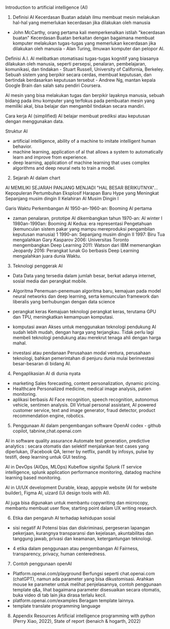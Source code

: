 Introduction to artificial intelligence (AI)

1. Definisi AI
Kecerdasan Buatan adalah ilmu membuat mesin melakukan hal-hal
yang memerlukan kecerdasan jika dilakukan oleh manusia
- John McCarthy, orang pertama kali memperkenalkan istilah
"kecerdasan buatan"
Kecerdasan Buatan berkaitan dengan bagaimana membuat komputer
melakukan tugas-tugas yang memerlukan kecerdasan jika dilakukan oleh
manusia - Alan Turing, ilmuwan komputer dan pelopor Al.

Definisi A.I.
Al melibatkan otomatisasi tugas-tugas kognitif yang biasanya
dilakukan oleh manusia, seperti persepsi, penalaran, pembelajaran,
komunikasi, dan tindakan - Stuart Russell, University of
California, Berkeley.
Sebuah sistem yang berpikir secara cerdas, membuat keputusan, dan bertindak
berdasarkan keputusan tersebut - Andrew Ng, mantan kepala Google Brain dan salah satu pendiri Coursera.

AI mesin yang bisa melakukan tugas dan berpikir layaknya manusia, sebuah bidang pada ilmu komputer yang terfokus pada pembuatan mesin yang memiliki akal, bisa belajar dan mengambil tindakan secara mandiri.

Cara kerja AI (simplified)
AI belajar membuat prediksi atau keputusan dengan menggunakan data.

Struktur AI
- artificial intelligence, ability of a machine to imitate intelligent human behavior.
- machine learning, application of al that allows a system to automatically learn and improve from experience.
- deep learning, application of machine learning that uses complex algorithms and deep neural nets to train a model.

2. Sejarah AI dalam chart

AI MEMILIKI SEJARAH PANJANG MENJADI "HAL BESAR BERIKUTNYA"...
Kepopuleran
Pertumbuhan
Eksplosif
Harapan Baru
Hype yang
Meningkat
Sepanjang musim dingin II
Kelahiran
Al Musim Dingin I

Garis Waktu Perkembangan Al
1950-an-1960-an: Booming Al pertama
- zaman penalaran, prototipe Al
dikembangkan
tahun 1970-an: Al winter I
1980an-1990an: Booming Al Kedua:
era representasi Pengetahuan
(kemunculan sistem pakar yang
mampu mereproduksi pengambilan
keputusan manusia)
1
1990-an: Sepanjang musim dingin II
1997: Biru Tua mengalahkan Gary
Kasparov
2006: Universitas Toronto
mengembangkan Deep Learning 2011:
Watson dari IBM memenangkan Jeopardy
2016: Perangkat lunak Go berbasis
Deep Learning mengalahkan juara dunia
Waktu.

3. Teknologi penggerak AI 
- Data
Data yang tersedia dalam jumlah besar, berkat adanya internet, sosial media dan perangkat mobile.
- Algoritma
Penemuan-penemuan algoritma baru, kemajuan pada model neural networks dan deep learning, serta kemunculan framework dan liberalis yang berhubungan dengan data science 
- perangkat keras
Kemajuan teknologi perangkat keras, terutama GPU dan TPU, meningkatkan kemampuan komputasi.

- komputasi awan
Akses untuk menggunakan teknologi pendukung AI sudah lebih mudah, dengan harga yang terjangkau. Tidak perlu lagi membeli teknologi pendukung atau merekrut tenaga ahli dengan harga mahal.
- investasi atau pendanaan
Perusahaan modal ventura, perusahaan teknologi, bahkan pemerintahan di penjuru dunia mulai berinvestasi besar-besaran di bidang AI.

4. Pengaplikasian AI di dunia nyata
- marketing
Sales forecasting, content personalization, dynamic pricing.
- Healthcare
Personalized medicine, medical image analysis, patien monitoring.
- aplikasi berbasis AI
Face recognition, speech recognition, autonomus vehicle, sentimen analysis. Dll
Virtual personal assistant, AI powered customer service, text and image generator, fraud detector, product recommendation engine, robotics.

5. Penggunaan AI dalam pengembangan software
OpenAI codex - github copilot, tabnine,chat.openai.com

AI in software quality assurance
Automate test generation, predictive analytics : secara otomatis dan selektif menjalankan test cases yang diperlukan, (Facebook QA, lerner by netflix, pandit by infosys, pulse by testifi, deep learning untuk GUI testing.

AI in DevOps (AIOps, MLOps)
Kubeflow signifai
Splunk IT service intelligence, splunk application performance monitoring, datadog machine learning based monitoring.

AI in UI/UX development
Durable, kleap, appypie website (AI for website builder), 
Figma AI, uizard (Ui design tools with AI).

AI juga bisa digunakan untuk membantu copywriting dan microcopy, membantu membuat user flow, starting point dalam UX writing research.

6. Etika dan pengaruh AI terhadap kehidupan sosial
- sisi negatif AI 
Potensi bias dan diskriminasi, pergeseran lapangan pekerjaan, kurangnya transparansi dan kejelasan, akuntabilitas dan tanggung jawab, privasi dan keamanan, ketergantungan teknologi.

- 4 etika dalam penggunaan atau pengembangan AI
Fairness, transparency, privacy, human centeredness.

7. Contoh penggunaan openAI
- Platform.openai.com/playground
Berfungsi seperti chat.openai.com (chatGPT), namun ada parameter yang bisa dikustomisasi.
Arahkan mouse ke parameter untuk melihat penjelasannya, contoh penggunaan template q&a, lihat bagaimana parameter disesuaikan secara otomatis, buka video di tab lain jika dirasa terlalu kecil.
- platform.openai.com/examples
Beragam template lainnya.
- template translate programming language

8. Appendix
Resources
Artificial intelligence programming with python (Perry Xiao, 2022), State of report (benaich & hogarth, 2022)